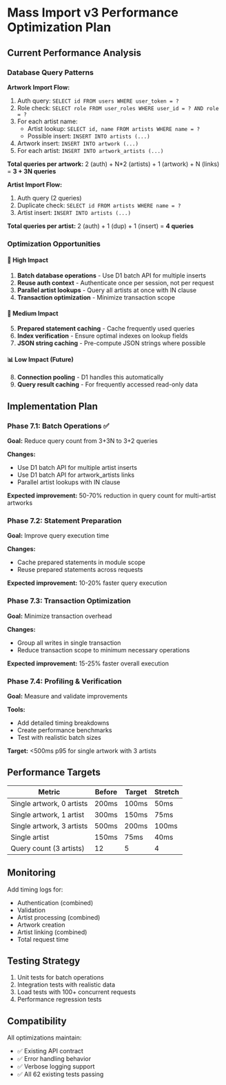 # Mass Import v3 Performance Optimization Plan

## Current Performance Analysis

### Database Query Patterns

**Artwork Import Flow:**
1. Auth query: `SELECT id FROM users WHERE user_token = ?`
2. Role check: `SELECT role FROM user_roles WHERE user_id = ? AND role = ?`
3. For each artist name:
   - Artist lookup: `SELECT id, name FROM artists WHERE name = ?`
   - Possible insert: `INSERT INTO artists (...)`
4. Artwork insert: `INSERT INTO artwork (...)`
5. For each artist: `INSERT INTO artwork_artists (...)`

**Total queries per artwork:** 2 (auth) + N*2 (artists) + 1 (artwork) + N (links) = **3 + 3N queries**

**Artist Import Flow:**
1. Auth query (2 queries)
2. Duplicate check: `SELECT id FROM artists WHERE name = ?`
3. Artist insert: `INSERT INTO artists (...)`

**Total queries per artist:** 2 (auth) + 1 (dup) + 1 (insert) = **4 queries**

### Optimization Opportunities

#### 🎯 High Impact
1. **Batch database operations** - Use D1 batch API for multiple inserts
2. **Reuse auth context** - Authenticate once per session, not per request
3. **Parallel artist lookups** - Query all artists at once with IN clause
4. **Transaction optimization** - Minimize transaction scope

#### 🔧 Medium Impact
5. **Prepared statement caching** - Cache frequently used queries
6. **Index verification** - Ensure optimal indexes on lookup fields
7. **JSON string caching** - Pre-compute JSON strings where possible

#### 📊 Low Impact (Future)
8. **Connection pooling** - D1 handles this automatically
9. **Query result caching** - For frequently accessed read-only data

## Implementation Plan

### Phase 7.1: Batch Operations ✅
**Goal:** Reduce query count from 3+3N to 3+2 queries

**Changes:**
- Use D1 batch API for multiple artist inserts
- Use D1 batch API for artwork_artists links
- Parallel artist lookups with IN clause

**Expected improvement:** 50-70% reduction in query count for multi-artist artworks

### Phase 7.2: Statement Preparation
**Goal:** Improve query execution time

**Changes:**
- Cache prepared statements in module scope
- Reuse prepared statements across requests

**Expected improvement:** 10-20% faster query execution

### Phase 7.3: Transaction Optimization
**Goal:** Minimize transaction overhead

**Changes:**
- Group all writes in single transaction
- Reduce transaction scope to minimum necessary operations

**Expected improvement:** 15-25% faster overall execution

### Phase 7.4: Profiling & Verification
**Goal:** Measure and validate improvements

**Tools:**
- Add detailed timing breakdowns
- Create performance benchmarks
- Test with realistic batch sizes

**Target:** <500ms p95 for single artwork with 3 artists

## Performance Targets

| Metric | Before | Target | Stretch |
|--------|--------|--------|---------|
| Single artwork, 0 artists | 200ms | 100ms | 50ms |
| Single artwork, 1 artist | 300ms | 150ms | 75ms |
| Single artwork, 3 artists | 500ms | 200ms | 100ms |
| Single artist | 150ms | 75ms | 40ms |
| Query count (3 artists) | 12 | 5 | 4 |

## Monitoring

Add timing logs for:
- Authentication (combined)
- Validation
- Artist processing (combined)
- Artwork creation
- Artist linking (combined)
- Total request time

## Testing Strategy

1. Unit tests for batch operations
2. Integration tests with realistic data
3. Load tests with 100+ concurrent requests
4. Performance regression tests

## Compatibility

All optimizations maintain:
- ✅ Existing API contract
- ✅ Error handling behavior
- ✅ Verbose logging support
- ✅ All 62 existing tests passing
